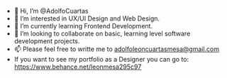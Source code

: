 - 👋 Hi, I’m @AdolfoCuartas
- 👀 I’m interested in UX/UI Design and Web Design.
- 🌱 I’m currently learning Frontend Development.
- 💞️ I’m looking to collaborate on basic, learning level software development projects.
- 📫 Please feel free to writte me to adolfoleoncuartasmesa@gmail.com
- If you want to see my portfolio as a Designer you can go to: https://www.behance.net/leonmesa295c97

<!---
AdolfoCuartas/AdolfoCuartas is a ✨ special ✨ repository because its `README.md` (this file) appears on your GitHub profile.
You can click the Preview link to take a look at your changes.
--->
